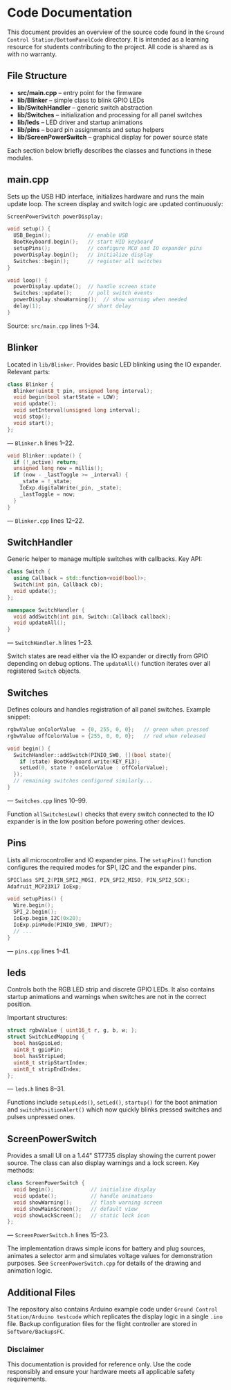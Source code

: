 # Code Documentation

This document provides an overview of the source code found in the
`Ground Control Station/BottomPanelCode` directory. It is intended as a
learning resource for students contributing to the project. All code is
shared as is with no warranty.

## File Structure

- **src/main.cpp** – entry point for the firmware
- **lib/Blinker** – simple class to blink GPIO LEDs
- **lib/SwitchHandler** – generic switch abstraction
- **lib/Switches** – initialization and processing for all panel switches
- **lib/leds** – LED driver and startup animations
- **lib/pins** – board pin assignments and setup helpers
- **lib/ScreenPowerSwitch** – graphical display for power source state

Each section below briefly describes the classes and functions in these modules.

## main.cpp

Sets up the USB HID interface, initializes hardware and runs the main update loop. The screen display and switch logic are updated continuously:

```cpp
ScreenPowerSwitch powerDisplay;

void setup() {
  USB_Begin();            // enable USB
  BootKeyboard.begin();   // start HID keyboard
  setupPins();            // configure MCU and IO expander pins
  powerDisplay.begin();   // initialize display
  Switches::begin();      // register all switches
}

void loop() {
  powerDisplay.update();  // handle screen state
  Switches::update();     // poll switch events
  powerDisplay.showWarning();  // show warning when needed
  delay(1);               // short delay
}
```

Source: `src/main.cpp` lines 1–34.

## Blinker

Located in `lib/Blinker`. Provides basic LED blinking using the IO expander. Relevant parts:

```cpp
class Blinker {
  Blinker(uint8_t pin, unsigned long interval);
  void begin(bool startState = LOW);
  void update();
  void setInterval(unsigned long interval);
  void stop();
  void start();
};
```
— `Blinker.h` lines 1–22.

```cpp
void Blinker::update() {
  if (!_active) return;
  unsigned long now = millis();
  if (now - _lastToggle >= _interval) {
    _state = !_state;
    IoExp.digitalWrite(_pin, _state);
    _lastToggle = now;
  }
}
```
— `Blinker.cpp` lines 12–22.

## SwitchHandler

Generic helper to manage multiple switches with callbacks. Key API:

```cpp
class Switch {
  using Callback = std::function<void(bool)>;
  Switch(int pin, Callback cb);
  void update();
};

namespace SwitchHandler {
  void addSwitch(int pin, Switch::Callback callback);
  void updateAll();
}
```
— `SwitchHandler.h` lines 1–23.

Switch states are read either via the IO expander or directly from GPIO depending on debug options. The `updateAll()` function iterates over all registered `Switch` objects.

## Switches

Defines colours and handles registration of all panel switches. Example snippet:

```cpp
rgbwValue onColorValue  = {0, 255, 0, 0};   // green when pressed
rgbwValue offColorValue = {255, 0, 0, 0};   // red when released

void begin() {
  SwitchHandler::addSwitch(PINIO_SW0, [](bool state){
    if (state) BootKeyboard.write(KEY_F13);
    setLed(0, state ? onColorValue : offColorValue);
  });
  // remaining switches configured similarly...
}
```
— `Switches.cpp` lines 10–99.

Function `allSwitchesLow()` checks that every switch connected to the IO expander is in the low position before powering other devices.

## Pins

Lists all microcontroller and IO expander pins. The `setupPins()` function configures the required modes for SPI, I2C and the expander pins.

```cpp
SPIClass SPI_2(PIN_SPI2_MOSI, PIN_SPI2_MISO, PIN_SPI2_SCK);
Adafruit_MCP23X17 IoExp;

void setupPins() {
  Wire.begin();
  SPI_2.begin();
  IoExp.begin_I2C(0x20);
  IoExp.pinMode(PINIO_SW0, INPUT);
  // ...
}
```
— `pins.cpp` lines 1–41.

## leds

Controls both the RGB LED strip and discrete GPIO LEDs. It also contains startup animations and warnings when switches are not in the correct position.

Important structures:

```cpp
struct rgbwValue { uint16_t r, g, b, w; };
struct SwitchLedMapping {
  bool hasGpioLed;
  uint8_t gpioPin;
  bool hasStripLed;
  uint8_t stripStartIndex;
  uint8_t stripEndIndex;
};
```
— `leds.h` lines 8–31.

Functions include `setupLeds()`, `setLed()`, `startup()` for the boot animation and `switchPositionAlert()` which now quickly blinks pressed switches and pulses unpressed ones.

## ScreenPowerSwitch

Provides a small UI on a 1.44" ST7735 display showing the current power source. The class can also display warnings and a lock screen. Key methods:

```cpp
class ScreenPowerSwitch {
  void begin();            // initialise display
  void update();           // handle animations
  void showWarning();      // flash warning screen
  void showMainScreen();   // default view
  void showLockScreen();   // static lock icon
};
```
— `ScreenPowerSwitch.h` lines 15–23.

The implementation draws simple icons for battery and plug sources, animates a selector arm and simulates voltage values for demonstration purposes. See `ScreenPowerSwitch.cpp` for details of the drawing and animation logic.

## Additional Files

The repository also contains Arduino example code under `Ground Control Station/Arduino testcode` which replicates the display logic in a single `.ino` file. Backup configuration files for the flight controller are stored in `Software/BackupsFC`.

### Disclaimer

This documentation is provided for reference only. Use the code
responsibly and ensure your hardware meets all applicable safety
requirements.

